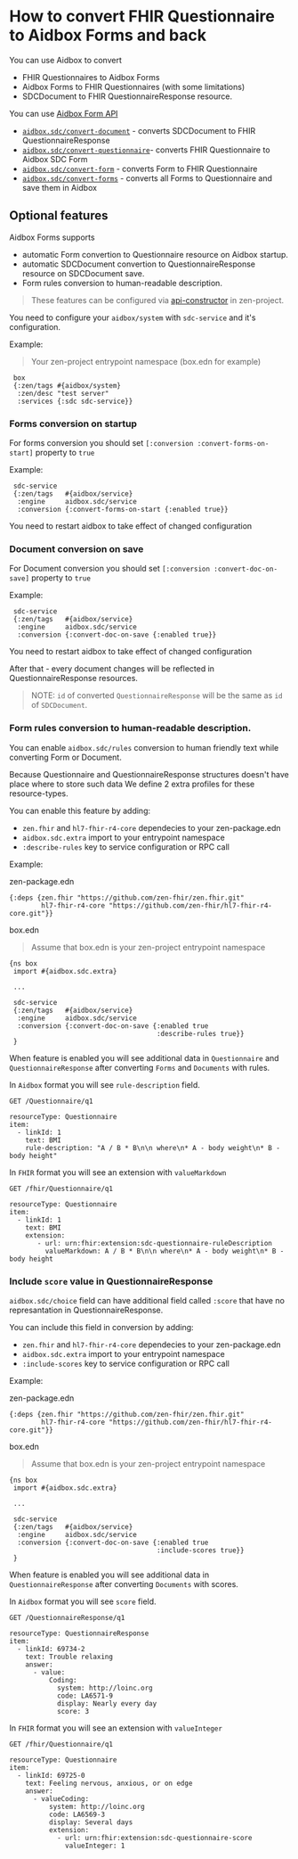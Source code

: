 # How to convert FHIR Questionnaire to Aidbox Forms and back

You can use Aidbox to convert

* FHIR Questionnaires to Aidbox Forms
* Aidbox Forms to FHIR Questionnaires (with some limitations)
* SDCDocument to FHIR QuestionnaireResponse resource.

You can use [Aidbox Form API](../../reference/aidbox-forms/api-reference.md)

* [`aidbox.sdc/convert-document`](../../reference/aidbox-forms/api-reference.md#convert-document) - converts SDCDocument to FHIR QuestionnaireResponse
* [`aidbox.sdc/convert-questionnaire`](../../reference/aidbox-forms/api-reference.md#convert-questionnaire)- converts FHIR Questionnaire to Aidbox SDC Form
* [`aidbox.sdc/convert-form`](../../reference/aidbox-forms/api-reference.md#convert-form) - converts Form to FHIR Questionnaire
* [`aidbox.sdc/convert-forms`](../../reference/aidbox-forms/api-reference.md#convert-forms) - converts all Forms to Questionnaire and save them in Aidbox

## Optional features

Aidbox Forms supports

* automatic Form convertion to Questionnaire resource on Aidbox startup.
* automatic SDCDocument convertion to QuestionnaireResponse resource on SDCDocument save.
* Form rules conversion to human-readable description.

> These features can be configured via [api-constructor](broken-reference) in zen-project.

You need to configure your `aidbox/system` with `sdc-service` and it's configuration.

Example:

> Your zen-project entrypoint namespace (box.edn for example)

```
 box
 {:zen/tags #{aidbox/system}
  :zen/desc "test server"
  :services {:sdc sdc-service}}
```

### Forms conversion on startup

For forms conversion you should set `[:conversion :convert-forms-on-start]` property to `true`

Example:

```
 sdc-service
 {:zen/tags   #{aidbox/service}
  :engine     aidbox.sdc/service
  :conversion {:convert-forms-on-start {:enabled true}}
```

You need to restart aidbox to take effect of changed configuration

### Document conversion on save

For Document conversion you should set `[:conversion :convert-doc-on-save]` property to `true`

Example:

```
 sdc-service
 {:zen/tags   #{aidbox/service}
  :engine     aidbox.sdc/service
  :conversion {:convert-doc-on-save {:enabled true}}
```

You need to restart aidbox to take effect of changed configuration

After that - every document changes will be reflected in QuestionnaireResponse resources.

> NOTE: `id` of converted `QuestionnaireResponse` will be the same as `id` of `SDCDocument`.

### Form rules conversion to human-readable description.

You can enable `aidbox.sdc/rules` conversion to human friendly text while converting Form or Document.

Because Questionnaire and QuestionnaireResponse structures doesn't have place where to store such data We define 2 extra profiles for these resource-types.

You can enable this feature by adding:

* `zen.fhir` and `hl7-fhir-r4-core` dependecies to your zen-package.edn
* `aidbox.sdc.extra` import to your entrypoint namespace
* `:describe-rules` key to service configuration or RPC call

Example:

zen-package.edn

```
{:deps {zen.fhir "https://github.com/zen-fhir/zen.fhir.git"
        hl7-fhir-r4-core "https://github.com/zen-fhir/hl7-fhir-r4-core.git"}}
```

box.edn

> Assume that box.edn is your zen-project entrypoint namespace

```
{ns box
 import #{aidbox.sdc.extra}

 ...

 sdc-service
 {:zen/tags   #{aidbox/service}
  :engine     aidbox.sdc/service
  :conversion {:convert-doc-on-save {:enabled true
                                     :describe-rules true}}
 }
```

When feature is enabled you will see additional data in `Questionnaire` and `QuestionnaireResponse` after converting `Forms` and `Documents` with rules.

In `Aidbox` format you will see `rule-description` field.

```
GET /Questionnaire/q1

resourceType: Questionnaire
item:
  - linkId: 1
    text: BMI
    rule-description: "A / B * B\n\n where\n* A - body weight\n* B - body height"
```

In `FHIR` format you will see an extension with `valueMarkdown`

```
GET /fhir/Questionnaire/q1

resourceType: Questionnaire
item:
  - linkId: 1
    text: BMI
    extension:
       - url: urn:fhir:extension:sdc-questionnaire-ruleDescription
         valueMarkdown: A / B * B\n\n where\n* A - body weight\n* B - body height
```

### Include `score` value in QuestionnaireResponse

`aidbox.sdc/choice` field can have additional field called `:score` that have no represantation in QuestionnaireResponse.

You can include this field in conversion by adding:

* `zen.fhir` and `hl7-fhir-r4-core` dependecies to your zen-package.edn
* `aidbox.sdc.extra` import to your entrypoint namespace
* `:include-scores` key to service configuration or RPC call

Example:

zen-package.edn

```
{:deps {zen.fhir "https://github.com/zen-fhir/zen.fhir.git"
        hl7-fhir-r4-core "https://github.com/zen-fhir/hl7-fhir-r4-core.git"}}
```

box.edn

> Assume that box.edn is your zen-project entrypoint namespace

```
{ns box
 import #{aidbox.sdc.extra}

 ...

 sdc-service
 {:zen/tags   #{aidbox/service}
  :engine     aidbox.sdc/service
  :conversion {:convert-doc-on-save {:enabled true
                                     :include-scores true}}
 }
```

When feature is enabled you will see additional data in `QuestionnaireResponse` after converting `Documents` with scores.

In `Aidbox` format you will see `score` field.

```
GET /QuestionnaireResponse/q1

resourceType: QuestionnaireResponse
item:
  - linkId: 69734-2
   	text: Trouble relaxing
    answer:
      - value:
          Coding:
            system: http://loinc.org
            code: LA6571-9
            display: Nearly every day
            score: 3
```

In `FHIR` format you will see an extension with `valueInteger`

```
GET /fhir/Questionnaire/q1

resourceType: Questionnaire
item:
  - linkId: 69725-0
    text: Feeling nervous, anxious, or on edge
    answer:
      - valueCoding:
          system: http://loinc.org
          code: LA6569-3
          display: Several days
          extension:
            - url: urn:fhir:extension:sdc-questionnaire-score
              valueInteger: 1
```
